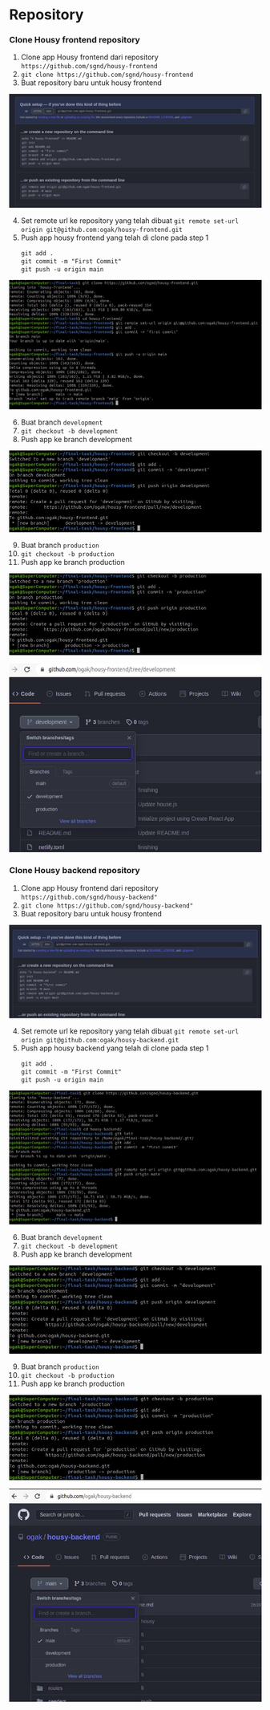# Repository

### Clone Housy frontend repository
1. Clone app Housy frontend dari repository ``https://github.com/sgnd/housy-frontend``
2. ``git clone https://github.com/sgnd/housy-frontend``
3. Buat repository baru untuk housy frontend

![01](screenshot/gambar1a.jpg) <br />

4. Set remote url ke repository yang telah dibuat ``git remote set-url origin git@github.com:ogak/housy-frontend.git``
5. Push app housy frontend yang telah di clone pada step 1
   ```
   git add .
   git commit -m "First Commit"
   git push -u origin main
   ```

![01](screenshot/gambar1b.jpg) <br />

6. Buat branch ``development``
7. ``git checkout -b development``
8. Push app ke branch development

![01](screenshot/gambar1c.jpg) <br />

9. Buat branch ``production``
10. ``git checkout -b production``
11. Push app ke branch production

![01](screenshot/gambar1d.jpg) <br />


![01](screenshot/gambar1e.jpg) <br />


### Clone Housy backend repository
1. Clone app Housy frontend dari repository ``https://github.com/sgnd/housy-backend"``
2. ``git clone https://github.com/sgnd/housy-backend"``
3. Buat repository baru untuk housy frontend

![01](screenshot/gambar2a.jpg) <br />

4. Set remote url ke repository yang telah dibuat ``git remote set-url origin git@github.com:ogak/housy-backend.git``
5. Push app housy backend yang telah di clone pada step 1
   ```
   git add .
   git commit -m "First Commit"
   git push -u origin main
   ```

![01](screenshot/gambar2b.jpg) <br />

6. Buat branch ``development``
7. ``git checkout -b development``
8. Push app ke branch development

![01](screenshot/gambar2c.jpg) <br />

9. Buat branch ``production``
10. ``git checkout -b production``
11. Push app ke branch production

![01](screenshot/gambar2d.jpg) <br />

![01](screenshot/gambar2e.jpg) <br />

